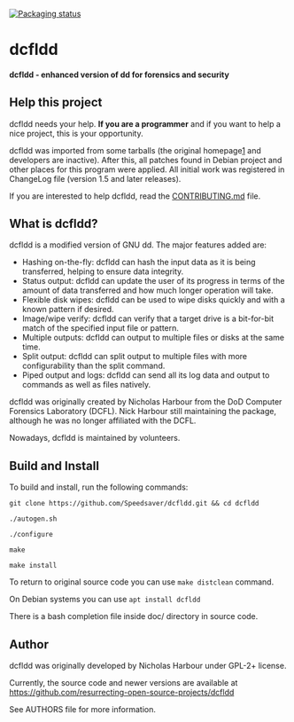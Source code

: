 [![Packaging status](https://repology.org/badge/tiny-repos/dcfldd.svg)](https://repology.org/project/dcfldd/versions)

# dcfldd

#### dcfldd - enhanced version of dd for forensics and security

## Help this project ##

dcfldd needs your help. **If you are a programmer** and if you want to help a
nice project, this is your opportunity.

dcfldd was imported from some tarballs (the original homepage[1] and
developers are inactive). After this, all patches found in Debian project and
other places for this program were applied. All initial work was registered in
ChangeLog file (version 1.5 and later releases). 

If you are interested to help dcfldd, read the [CONTRIBUTING.md](CONTRIBUTING.md) file.

[1]: https://sourceforge.net/projects/dcfldd

## What is dcfldd? ##

dcfldd is a modified version of GNU dd. The major features added are:

  - Hashing on-the-fly: dcfldd can hash the input data as it is being
    transferred, helping to ensure data integrity.
  - Status output: dcfldd can update the user of its progress in terms of the
    amount of data transferred and how much longer operation will take.
  - Flexible disk wipes: dcfldd can be used to wipe disks quickly and with a
    known pattern if desired.
  - Image/wipe verify: dcfldd can verify that a target drive is a bit-for-bit
    match of the specified input file or pattern.
  - Multiple outputs: dcfldd can output to multiple files or disks at the same
    time.
  - Split output: dcfldd can split output to multiple files with more
    configurability than the split command.
  - Piped output and logs: dcfldd can send all its log data and output to
    commands as well as files natively.

dcfldd was originally created by Nicholas Harbour from the DoD Computer
Forensics Laboratory (DCFL). Nick Harbour still maintaining the package,
although he was no longer affiliated with the DCFL.

Nowadays, dcfldd is maintained by volunteers.

## Build and Install ##

To build and install, run the following commands:
```
git clone https://github.com/Speedsaver/dcfldd.git && cd dcfldd
```
```
./autogen.sh
```
```
./configure
```
```
make
```
```
make install
```
To return to original source code you can use ```make distclean``` command.

On Debian systems you can use ```apt install dcfldd```

There is a bash completion file inside doc/ directory in source code.

## Author ##

dcfldd was originally developed by Nicholas Harbour under GPL-2+ license.

Currently, the source code and newer versions are available at
https://github.com/resurrecting-open-source-projects/dcfldd

See AUTHORS file for more information.
